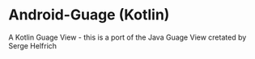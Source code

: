 # Android-Guage (Kotlin)
A Kotlin Guage View - this is a port of the Java Guage View cretated by Serge Helfrich
